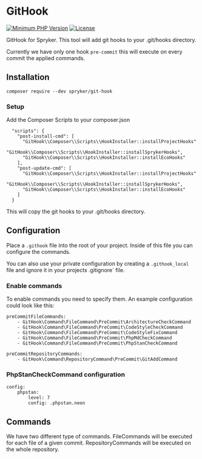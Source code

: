 # GitHook
[![Minimum PHP Version](https://img.shields.io/badge/php-%3E%3D%207.1-8892BF.svg)](https://php.net/)
[![License](https://img.shields.io/github/license/spryker/git-hook.svg)](https://packagist.org/packages/spryker/git-hook)

GitHook for Spryker. This tool will add git hooks to your .git/hooks directory. 

Currently we have only one hook `pre-commit` this will execute on every commit the applied commands.

## Installation

`composer require --dev spryker/git-hook`

### Setup
Add the Composer Scripts to your composer.json

```
  "scripts": {
    "post-install-cmd": [
      "GitHook\\Composer\\Scripts\\HookInstaller::installProjectHooks"
      "GitHook\\Composer\\Scripts\\HookInstaller::installSprykerHooks",
      "GitHook\\Composer\\Scripts\\HookInstaller::installEcoHooks"
    ],
    "post-update-cmd": [
      "GitHook\\Composer\\Scripts\\HookInstaller::installProjectHooks"
      "GitHook\\Composer\\Scripts\\HookInstaller::installSprykerHooks",
      "GitHook\\Composer\\Scripts\\HookInstaller::installEcoHooks"
    ]
  }
```

This will copy the git hooks to your .git/hooks directory.

## Configuration

Place a `.githook` file into the root of your project. Inside of this file you can configure the commands.

You can also use your private configuration by creating a `.githook_local` file and ignore it in your projects .gitignore` file.

### Enable commands

To enable commands you need to specify them. An example configuration could look like this:

```
preCommitFileCommands:
    - GitHook\Command\FileCommand\PreCommit\ArchitectureCheckCommand
    - GitHook\Command\FileCommand\PreCommit\CodeStyleCheckCommand
    - GitHook\Command\FileCommand\PreCommit\CodeStyleFixCommand
    - GitHook\Command\FileCommand\PreCommit\PhpMdCheckCommand
    - GitHook\Command\FileCommand\PreCommit\PhpStanCheckCommand

preCommitRepositoryCommands:
    - GitHook\Command\RepositoryCommand\PreCommit\GitAddCommand
```


### PhpStanCheckCommand configuration

```
config:
    phpstan:
        level: 7
        config: .phpstan.neon
```

## Commands

We have two different type of commands. FileCommands will be executed for each file of a given commit. RepositoryCommands will be executed on the whole repository.
